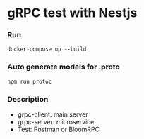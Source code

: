 # gRPC test with Nestjs

### Run
    docker-compose up --build

### Auto generate models for .proto 
    npm run protoc

### Description
* grpc-client: main server
* grpc-server: microservice
* Test: Postman or BloomRPC
